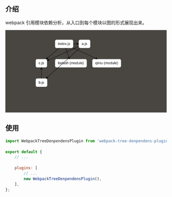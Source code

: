 ## 介绍

webpack 引用模块依赖分析，从入口到每个模块以图的形式展现出来。

![](assets/README/2022-05-24-14-15-29.png)

## 使用

```js
import WebpackTreeDenpendensPlugin from 'webpack-tree-denpendens-plugin';

export default {
    // ...

    plugins: [
        // ...
        new WebpackTreeDenpendensPlugin(),
    ],
};
```

